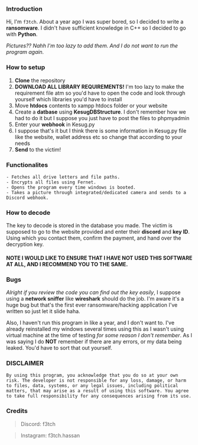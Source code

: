 ### Introduction
Hi, I'm `f3tch`. About a year ago I was super bored, so I decided to write a **ransomware**. I didn't have sufficient knowledge in C++ so I decided to go with **Python**.

*Pictures?? Nahh I'm too lazy to add them. And I do not want to run the program again.*

### How to setup
1. **Clone** the repository
2. **DOWNLOAD ALL LIBRARY REQUIREMENTS!** I'm too lazy to make the requirement file atm so you'd have to open the code and look through yourself which libraries you'd have to install
3. Move **htdocs** contents to xampp htdocs folder or your website
4. Create a **datbase** using **KesugDBStructure**. I don't remember how we had to do it but I suppose you just have to post the files to phpmyadmin
5. Enter your **webhook** in Kesug.py
6. I suppose that's it but I think there is some information in Kesug.py file like the website, wallet address etc so change that according to your needs
7. **Send** to the victim!

### Functionalites
```
- Fetches all drive letters and file paths.
- Encrypts all files using Fernet.
- Opens the program every time windows is booted.
- Takes a picture through integrated/dedicated camera and sends to a Discord webhook.
```

### How to decode
The key to decode is stored in the database you made. The victim is supposed to go to the website provided and enter their **discord** and **key ID**. Using which you contact them, confirm the payment, and hand over the decryption key.

#### NOTE I WOULD LIKE TO ENSURE THAT I HAVE NOT USED THIS SOFTWARE AT ALL, AND I RECOMMEND YOU TO THE SAME.

### Bugs
*Alright if you review the code you can find out the key easily*, I suppose using a **network sniffer** like **wireshark** should do the job. I'm aware it's a huge bug but that's the first ever ransomware/hacking application I've written so just let it slide haha.

Also, I haven't run this program in like a year, and I don't want to. I've already reinstalled my windows several times using this as I wasn't using virtual machine at the time of testing *for some reason I don't remember*. As I was saying I do **NOT** remember if there are any errors, or my data being leaked. You'd have to sort that out yourself. 

### DISCLAIMER
`By using this program, you acknowledge that you do so at your own risk. The developer is not responsible for any loss, damage, or harm to files, data, systems, or any legal issues, including political matters, that may arise as a result of using this software. You agree to take full responsibility for any consequences arising from its use.`

### Credits
> Discord: f3tch

> Instagram: f3tch.hassan
